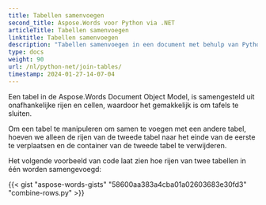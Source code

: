 ```yaml
---
title: Tabellen samenvoegen
second_title: Aspose.Words voor Python via .NET
articleTitle: Tabellen samenvoegen
linktitle: Tabellen samenvoegen
description: "Tabellen samenvoegen in een document met behulp van Python. Hoe twee tabellen samenvoegen in één in Python."
type: docs
weight: 90
url: /nl/python-net/join-tables/
timestamp: 2024-01-27-14-07-04
---
```


Een tabel in de Aspose.Words Document Object Model, is samengesteld uit onafhankelijke rijen en cellen, waardoor het gemakkelijk is om tafels te sluiten.

Om een tabel te manipuleren om samen te voegen met een andere tabel, hoeven we alleen de rijen van de tweede tabel naar het einde van de eerste te verplaatsen en de container van de tweede tabel te verwijderen.

Het volgende voorbeeld van code laat zien hoe rijen van twee tabellen in één worden samengevoegd:

{{< gist "aspose-words-gists" "58600aa383a4cba01a02603683e30fd3" "combine-rows.py" >}}
